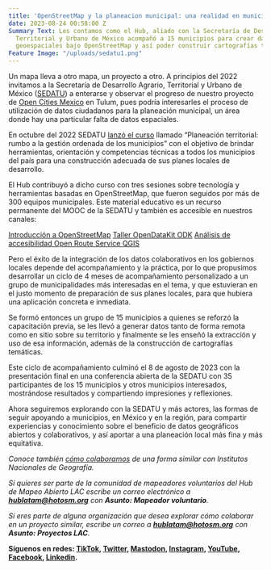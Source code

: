 ```yaml
---
title: 'OpenStreetMap y la planeacion municipal: una realidad en municipios de México'
date: 2023-08-24 00:58:00 Z
Summary Text: Les contamos como el Hub, aliado con la Secretaría de Desarrollo Agrario,
  Territorial y Urbano de México acompañó a 15 municipios para crear datos abiertos
  geoespaciales bajo OpenStreetMap y así poder construir cartografías temáticas.
Feature Image: "/uploads/sedatu1.png"
---
```


Un mapa lleva a otro mapa, un proyecto a otro. A principios del 2022 invitamos a la Secretaría de Desarrollo Agrario, Territorial y Urbano de México ([SEDATU](https://www.gob.mx/sedatu)) a enterarse y observar el progreso de nuestro proyecto de [Open Cities Mexico](https://www.hotosm.org/projects/open-cities-mexico/) en Tulum, pues podría interesarles el proceso de utilización de datos ciudadanos para la planeación municipal, un área donde hay una particular falta de datos espaciales.

En octubre del 2022 SEDATU [lanzó el curso](https://www.gob.mx/sedatu/prensa/lanza-sedatu-curso-de-planeacion-territorial-para-gobiernos-municipales) llamado “Planeación territorial: rumbo a la gestión ordenada de los municipios” con el objetivo de brindar herramientas, orientación y competencias técnicas a todos los municipios del país para una construcción adecuada de sus planes locales de desarrollo.

El Hub contribuyó a dicho curso con tres sesiones sobre tecnología y herramientas basadas en OpenStreetMap, que fueron seguidos por más de 300 equipos municipales. Este material educativo es un recurso permanente del MOOC de la SEDATU y también es accesible en nuestros canales:

[Introducción a OpenStreetMap](https://www.youtube.com/playlist?list=PLyiu4yvtc5HnoQ4KMvdnM1oZ_rF8THDjr)
[Taller OpenDataKit ODK](https://www.youtube.com/playlist?list=PLyiu4yvtc5Hl2MYq4LnuBlQ8U5BHoxTI2)
[Análisis de accesibilidad Open Route Service QGIS](https://www.youtube.com/playlist?list=PLyiu4yvtc5HlAn8-16KqPGsBSCJps2ULP)

Pero el éxito de la integración de los datos colaborativos en los gobiernos locales depende del acompañamiento y la práctica, por lo que propusimos desarrollar un ciclo de 4 meses de acompañamiento personalizado a un grupo de municipalidades más interesadas en el tema, y que estuvieran en el justo momento de preparación de sus planes locales, para que hubiera una aplicación concreta e inmediata.

Se formó entonces un grupo de 15 municipios a quienes se reforzó la capacitación previa, se les llevó a generar datos tanto de forma remota como en sitio sobre su territorio y finalmente se les enseñó la extracción y uso de esa información, además de la construcción de cartografías temáticas.

Este ciclo de acompañamiento culminó el 8 de agosto de 2023 con la presentación final en una conferencia abierta de la SEDATU con 35 participantes de los 15 municipios y otros municipios interesados, mostrándose resultados y compartiendo impresiones y reflexiones.

Ahora seguiremos explorando con la SEDATU y más actores, las formas de seguir apoyando a municipios, en México y en la región, para compartir experiencias y conocimiento sobre el beneficio de datos geográficos abiertos y colaborativos, y así aportar a una planeación local más fina y más equitativa.

*Conoce también [cómo colaboramos](https://www.hotosm.org/updates/openstreetmap-y-las-cartografias-oficiales/) de una forma similar con Institutos Nacionales de Geografía.*

*Si quieres ser parte de la comunidad de mapeadores voluntarios del Hub de Mapeo Abierto LAC escribe un correo electrónico a **[hublatam@hotosm.org](mailto:hublatam@hotosm.org)** con **Asunto: Mapeador voluntario**.*

*Si eres parte de alguna organización que desea explorar cómo colaborar en un proyecto similar, escribe un correo a **[hublatam@hotosm.org](mailto:hublatam@hotosm.org)** con **Asunto: Proyectos LAC**.*

**Síguenos en redes: [TikTok](https://www.tiktok.com/@mapeoabierto_la?lang=es), [Twitter](https://twitter.com/mapeoabierto_la), [Mastodon](https://mapstodon.space/@mapeoabierto_la), [Instagram](https://www.instagram.com/mapeoabierto_la/), [YouTube](https://www.youtube.com/channel/UCTH6Z_QODJ4NmmBmubS68VA), [Facebook](https://www.facebook.com/Mapeo-abierto-Am%C3%A9rica-Latina-102804808622456/), [Linkedin](https://www.linkedin.com/showcase/91453300/admin/feed/posts/).**